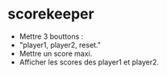 # scorekeeper

- Mettre 3 bouttons :
- "player1, player2, reset."
- Mettre un score maxi.
- Afficher les scores des player1 et player2.